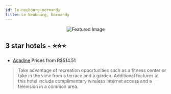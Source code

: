 ```yaml
---
id: le-neubourg-normandy
title: Le Neubourg, Normandy
---
```


<center><img src="https://i.travelapi.com/hotels/4000000/3750000/3748600/3748532/653c8936_z.jpg" alt="Featured Image" /></center>


##  3 star hotels - ⭐️⭐️⭐️

-    [Acadine](https://us.hurb.com/hotels/le-neubourg/acadine-JNP-JP209857?cmp=18055) Prices from R$514.51
   > Take advantage of recreation opportunities such as a fitness center or take in the view from a terrace and a garden. Additional features at this hotel include complimentary wireless Internet access and a television in a common area.
